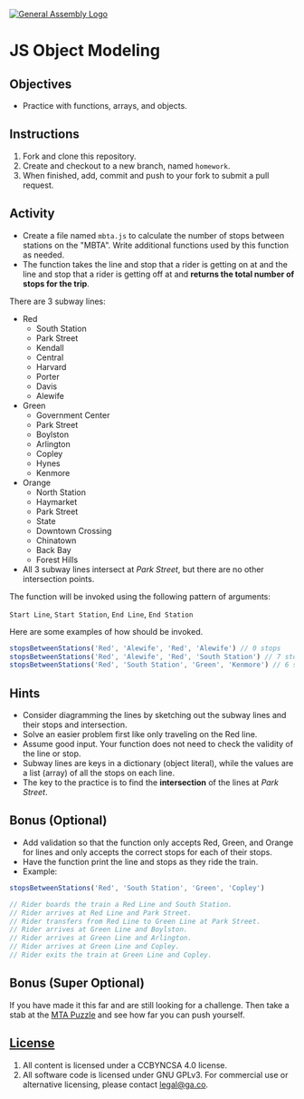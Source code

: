  [![General Assembly Logo](https://camo.githubusercontent.com/1a91b05b8f4d44b5bbfb83abac2b0996d8e26c92/687474703a2f2f692e696d6775722e636f6d2f6b6538555354712e706e67)](https://generalassemb.ly/education/web-development-immersive)

# JS Object Modeling

## Objectives

- Practice with functions, arrays, and objects.

## Instructions

1. Fork and clone this repository.
1. Create and checkout to a new branch, named `homework`.
1. When finished, add, commit and push to your fork to submit a pull request.

## Activity

- Create a file named `mbta.js` to calculate the number of stops between
  stations on the "MBTA". Write additional functions used by this function as
  needed.
- The function takes the line and stop that a rider is getting on at and the
  line and stop that a rider is getting off at and **returns the total number of
  stops for the trip**.

There are 3 subway lines:

- Red
  - South Station
  - Park Street
  - Kendall
  - Central
  - Harvard
  - Porter
  - Davis
  - Alewife
- Green 
  - Government Center
  - Park Street
  - Boylston
  - Arlington
  - Copley
  - Hynes
  - Kenmore
- Orange 
  - North Station
  - Haymarket
  - Park Street
  - State
  - Downtown Crossing
  - Chinatown
  - Back Bay
  - Forest Hills
- All 3 subway lines intersect at *Park Street*, but there are no other intersection points. 

The function will be invoked using the following pattern of arguments:

`Start Line`, `Start Station`, `End Line`, `End Station`

Here are some examples of how should be invoked.

```js
stopsBetweenStations('Red', 'Alewife', 'Red', 'Alewife') // 0 stops
stopsBetweenStations('Red', 'Alewife', 'Red', 'South Station') // 7 stops
stopsBetweenStations('Red', 'South Station', 'Green', 'Kenmore') // 6 stops
```

## Hints

- Consider diagramming the lines by sketching out the subway lines and their
  stops and intersection.
- Solve an easier problem first like only traveling on the Red line.
- Assume good input.  Your function does not need to check the validity of the line or
  stop.
- Subway lines are keys in a dictionary (object literal), while the values are
  a list (array) of all the stops on each line.
- The key to the practice is to find the **intersection** of the lines at
  *Park Street*.


## Bonus (Optional)

- Add validation so that the function only accepts Red, Green, and Orange for lines and only accepts the correct stops for each of their stops.
- Have the function print the line and stops as they ride the train.
- Example:
```js
stopsBetweenStations('Red', 'South Station', 'Green', 'Copley') 

// Rider boards the train a Red Line and South Station.
// Rider arrives at Red Line and Park Street.
// Rider transfers from Red Line to Green Line at Park Street.
// Rider arrives at Green Line and Boylston.
// Rider arrives at Green Line and Arlington.
// Rider arrives at Green Line and Copley.
// Rider exits the train at Green Line and Copley.
```

## Bonus (Super Optional)

If you have made it this far and are still looking for a challenge. Then take a stab at the [MTA Puzzle](https://github.com/sei-entropy/hw-w01d05-js-mta-optional) and see how far you can push yourself.

## [License](LICENSE)

1. All content is licensed under a CC­BY­NC­SA 4.0 license.
1. All software code is licensed under GNU GPLv3. For commercial use or
    alternative licensing, please contact legal@ga.co.
